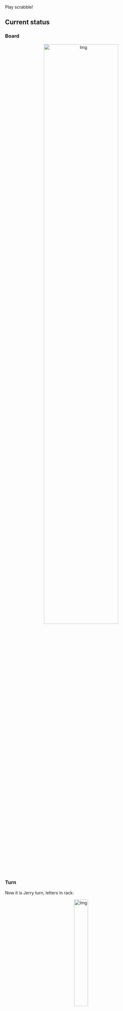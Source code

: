 
Play scrabble!
## Current status
### Board
<p align="center">
<img src="https://raw.githubusercontent.com/radosz99/radosz99/main/board.png" width=70% alt="Img"/>
    </p>
    
### Turn
Now it is Jerry turn, letters in rack:
<p align="center">
<img src="https://raw.githubusercontent.com/radosz99/radosz99/main/rack.png" width=30% alt="Img"/>
</p>

### Game score
| Id | Player name | Points |
  | - | - | - |  
|0 | Tom | 331
|1 | Jerry | 261
## Make the move
Make the move and insert the letters by creating an [issue](https://github.com/radosz99/radosz99/issues/new?title=scrabble%7Cmove%7C7%3AA%3ARIDE&body=Just+push+%27Submit+new+issue%27+or+update+with+your+move.) according to the rules or...

## Possibly best moves  
Are you sure? :smiling_imp: :smiling_imp: :smiling_imp:
<details>
  <summary>Spoiler warning!</summary>
  
  | Id | Move | Issue link | Points |
  | - | - | - | - |  
|1| A:0:drac | [scrabble&#124;move&#124;A:0:drac](https://github.com/radosz99/radosz99/issues/new?title=scrabble%7Cmove%7CA%3A0%3Adrac&body=Just+push+%27Submit+new+issue%27+or+update+with+your+move.) | 21 
|2| A:0:narc | [scrabble&#124;move&#124;A:0:narc](https://github.com/radosz99/radosz99/issues/new?title=scrabble%7Cmove%7CA%3A0%3Anarc&body=Just+push+%27Submit+new+issue%27+or+update+with+your+move.) | 18 
|3| F:5:tranq | [scrabble&#124;move&#124;F:5:tranq](https://github.com/radosz99/radosz99/issues/new?title=scrabble%7Cmove%7CF%3A5%3Atranq&body=Just+push+%27Submit+new+issue%27+or+update+with+your+move.) | 16 
|4| 9:A:avid | [scrabble&#124;move&#124;9:A:avid](https://github.com/radosz99/radosz99/issues/new?title=scrabble%7Cmove%7C9%3AA%3Aavid&body=Just+push+%27Submit+new+issue%27+or+update+with+your+move.) | 16 
|5| 5:B:gland | [scrabble&#124;move&#124;5:B:gland](https://github.com/radosz99/radosz99/issues/new?title=scrabble%7Cmove%7C5%3AB%3Agland&body=Just+push+%27Submit+new+issue%27+or+update+with+your+move.) | 15 
|6| 9:B:vid | [scrabble&#124;move&#124;9:B:vid](https://github.com/radosz99/radosz99/issues/new?title=scrabble%7Cmove%7C9%3AB%3Avid&body=Just+push+%27Submit+new+issue%27+or+update+with+your+move.) | 15 
|7| 9:B:vig | [scrabble&#124;move&#124;9:B:vig](https://github.com/radosz99/radosz99/issues/new?title=scrabble%7Cmove%7C9%3AB%3Avig&body=Just+push+%27Submit+new+issue%27+or+update+with+your+move.) | 15 
|8| 9:B:via | [scrabble&#124;move&#124;9:B:via](https://github.com/radosz99/radosz99/issues/new?title=scrabble%7Cmove%7C9%3AB%3Avia&body=Just+push+%27Submit+new+issue%27+or+update+with+your+move.) | 14 
|9| 9:B:vin | [scrabble&#124;move&#124;9:B:vin](https://github.com/radosz99/radosz99/issues/new?title=scrabble%7Cmove%7C9%3AB%3Avin&body=Just+push+%27Submit+new+issue%27+or+update+with+your+move.) | 14 
|10| 9:L:nav | [scrabble&#124;move&#124;9:L:nav](https://github.com/radosz99/radosz99/issues/new?title=scrabble%7Cmove%7C9%3AL%3Anav&body=Just+push+%27Submit+new+issue%27+or+update+with+your+move.) | 14 
</details>
    
## Latest moves

| Id | Type | Move / Letters to replace | Created words / New letters | Date | Points | Player | Who |
| - | - | - | - | - | - | - | - |
|16| INSERT | 3:A:coin | ['COIN'] | 11/29/2022, 23:37:04 | 18 | Tom | [radosz99](github.com/radosz99) |
|15| INSERT | C:0:tumidly | ['TUMIDLY'] | 11/29/2022, 23:35:51 | 34 | Jerry | [radosz99](github.com/radosz99) |
|14| INSERT | 0:C:toeing | ['TOEING'] | 11/29/2022, 23:34:51 | 8 | Tom | [radosz99](github.com/radosz99) |
|13| INSERT | 9:F:qis | ['QIS'] | 11/29/2022, 23:33:30 | 32 | Jerry | [radosz99](github.com/radosz99) |
|12| INSERT | C:8:biped | ['BIPED'] | 11/29/2022, 17:22:51 | 13 | Tom | [radosz99](github.com/radosz99) |
|11| INSERT | 13:H:eejit | ['EEJIT'] | 11/29/2022, 12:06:32 | 28 | Jerry | [radosz99](github.com/radosz99) |
|10| INSERT | 1:J:knowe | ['KNOWE'] | 11/29/2022, 09:52:29 | 44 | Tom | [radosz99](github.com/radosz99) |
|9| INSERT | 14:A:valise | ['VALISE'] | 11/29/2022, 09:50:00 | 30 | Jerry | [radosz99](github.com/radosz99) |
|8| INSERT | E:10:wifes | ['WIFES'] | 11/29/2022, 09:49:20 | 22 | Tom | [radosz99](github.com/radosz99) |
|7| INSERT | 12:C:deffer | ['DEFFER'] | 11/28/2022, 22:05:30 | 28 | Jerry | [radosz99](github.com/radosz99) |
|6| INSERT | H:7:gastered | ['GASTERED'] | 11/28/2022, 22:01:38 | 83 | Tom | [radosz99](github.com/radosz99) |
|5| INSERT | H:0:gloze | ['GLOZE'] | 11/28/2022, 21:59:50 | 75 | Jerry | [radosz99](github.com/radosz99) |
|4| INSERT | M:1:waxy | ['WAXY'] | 11/28/2022, 21:54:07 | 34 | Tom | [radosz99](github.com/radosz99) |
|3| INSERT | 4:H:entity | ['ENTITY'] | 11/28/2022, 21:51:28 | 18 | Jerry | [radosz99](github.com/radosz99) |
|2| INSERT | J:4:thalamus | ['THALAMUS'] | 11/28/2022, 20:55:33 | 77 | Tom | [radosz99](github.com/radosz99) |
|1| INSERT | L:7:honor | ['HONOR'] | 11/28/2022, 20:50:36 | 16 | Jerry | [radosz99](github.com/radosz99) |
|0| INSERT | 7:H:gulphs | ['GULPHS'] | 11/28/2022, 20:48:01 | 32 | Tom | [radosz99](github.com/radosz99) |